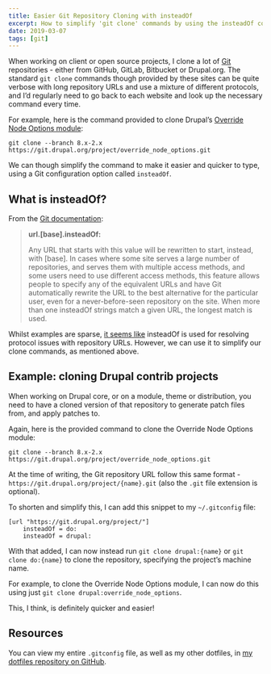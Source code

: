 ```yaml
---
title: Easier Git Repository Cloning with insteadOf
excerpt: How to simplify 'git clone' commands by using the insteadOf configuration option within your .gitconfig file.
date: 2019-03-07
tags: [git]
---
```

When working on client or open source projects, I clone a lot of [Git](https://git-scm.com) repositories - either from GitHub, GitLab, Bitbucket or Drupal.org.
The standard `git clone` commands though provided by these sites can be quite verbose with long repository URLs and use a mixture of different protocols, and I’d regularly need to go back to each website and look up the necessary command every time.

For example, here is the command provided to clone Drupal’s [Override Node Options module](https://www.drupal.org/project/override_node_options):

```plain
git clone --branch 8.x-2.x https://git.drupal.org/project/override_node_options.git
```

We can though simplify the command to make it easier and quicker to type, using a Git configuration option called `insteadOf`.

## What is insteadOf?

From the [Git documentation](https://git-scm.com/docs/git-config#git-config-urlltbasegtinsteadOf):

> **url.[base].insteadOf:**
>
> Any URL that starts with this value will be rewritten to start, instead, with [base]. In cases where some site serves a large number of repositories, and serves them with multiple access methods, and some users need to use different access methods, this feature allows people to specify any of the equivalent URLs and have Git automatically rewrite the URL to the best alternative for the particular user, even for a never-before-seen repository on the site. When more than one insteadOf strings match a given URL, the longest match is used.

Whilst examples are sparse, [it seems like](https://stackoverflow.com/questions/1722807/how-to-convert-git-urls-to-http-urls) insteadOf is used for resolving protocol issues with repository URLs. However, we can use it to simplify our clone commands, as mentioned above.

## Example: cloning Drupal contrib projects

When working on Drupal core, or on a module, theme or distribution, you need to have a cloned version of that repository to generate patch files from, and apply patches to.

Again, here is the provided command to clone the Override Node Options module:

```plain
git clone --branch 8.x-2.x https://git.drupal.org/project/override_node_options.git
```

At the time of writing, the Git repository URL follow this same format - `https://git.drupal.org/project/{name}.git` (also the `.git` file extension is optional).

To shorten and simplify this, I can add this snippet to my `~/.gitconfig` file:

```
[url "https://git.drupal.org/project/"]
    insteadOf = do:
    insteadOf = drupal:
```

With that added, I can now instead run `git clone drupal:{name}` or `git clone do:{name}` to clone the repository, specifying the project’s machine name.

For example, to clone the Override Node Options module, I can now do this using just `git clone drupal:override_node_options`.

This, I think, is definitely quicker and easier!

## Resources

You can view my entire `.gitconfig` file, as well as my other dotfiles, in [my dotfiles repository on GitHub](https://github.com/opdavies/dotfiles/blob/master/.gitconfig).
